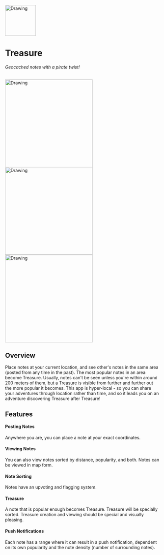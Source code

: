 <img src="https://github.com/warrenshen/treasure/blob/master/mocks/pirate-red.png" alt="Drawing" width="100px"/>

# Treasure

###### Geocached notes with a pirate twist!

<img src="https://github.com/warrenshen/treasure/blob/master/mocks/0home.png" alt="Drawing" width="285px"/>
<img src="https://github.com/warrenshen/treasure/blob/master/mocks/2note.png" alt="Drawing" width="285px"/>
<img src="https://github.com/warrenshen/treasure/blob/master/mocks/6treasure.png" alt="Drawing" width="285px"/>

## Overview

Place notes at your current location, and see other's notes in the same area (posted from any time in the past). The most popular notes in an area become Treasure. Usually, notes can't be seen unless you're within around 200 meters of them, but a Treasure is visible from further and further out the more popular it becomes. This app is hyper-local - so you can share your adventures through location rather than time, and so it leads you on an adventure discovering Treasure after Treasure!

## Features

#### Posting Notes
Anywhere you are, you can place a note at your exact coordinates. 

#### Viewing Notes
You can also view notes sorted by distance, popularity, and both. Notes can be viewed in map form.

#### Note Sorting
Notes have an upvoting and flagging system.

#### Treasure
A note that is popular enough becomes Treasure. Treasure will be specially sorted. Treasure creation and viewing should be special and visually pleasing.

#### Push Notifications
Each note has a range where it can result in a push notification, dependent on its own popularity and the note density (number of surrounding notes).
